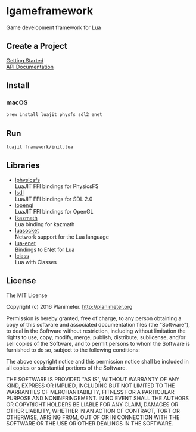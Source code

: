 # lgameframework
Game development framework for Lua

## Create a Project

[Getting Started](https://github.com/Planimeter/lgameframework/wiki/Getting_Started)  
[API Documentation](https://github.com/Planimeter/lgameframework/wiki)

## Install

### macOS

```bash
brew install luajit physfs sdl2 enet
```

## Run

```bash
luajit framework/init.lua
```

## Libraries

* [lphysicsfs](https://github.com/Planimeter/lphysicsfs)  
LuaJIT FFI bindings for PhysicsFS
* [lsdl](https://github.com/Planimeter/lsdl)  
LuaJIT FFI bindings for SDL 2.0
* [lopengl](https://github.com/Planimeter/lopengl)  
LuaJIT FFI bindings for OpenGL
* [lkazmath](https://github.com/Kazade/kazmath/tree/master/lua)  
Lua binding for kazmath
* [luasocket](http://w3.impa.br/~diego/software/luasocket/)  
Network support for the Lua language
* [lua-enet](http://leafo.net/lua-enet/)  
Bindings to ENet for Lua
* [lclass](https://github.com/andrewmcwatters/lclass)  
Lua with Classes

## License

The MIT License

Copyright (c) 2016 Planimeter. http://planimeter.org

Permission is hereby granted, free of charge, to any person obtaining a copy
of this software and associated documentation files (the "Software"), to deal
in the Software without restriction, including without limitation the rights
to use, copy, modify, merge, publish, distribute, sublicense, and/or sell
copies of the Software, and to permit persons to whom the Software is
furnished to do so, subject to the following conditions:

The above copyright notice and this permission notice shall be included in
all copies or substantial portions of the Software.

THE SOFTWARE IS PROVIDED "AS IS", WITHOUT WARRANTY OF ANY KIND, EXPRESS OR
IMPLIED, INCLUDING BUT NOT LIMITED TO THE WARRANTIES OF MERCHANTABILITY,
FITNESS FOR A PARTICULAR PURPOSE AND NONINFRINGEMENT. IN NO EVENT SHALL THE
AUTHORS OR COPYRIGHT HOLDERS BE LIABLE FOR ANY CLAIM, DAMAGES OR OTHER
LIABILITY, WHETHER IN AN ACTION OF CONTRACT, TORT OR OTHERWISE, ARISING FROM,
OUT OF OR IN CONNECTION WITH THE SOFTWARE OR THE USE OR OTHER DEALINGS IN
THE SOFTWARE.
